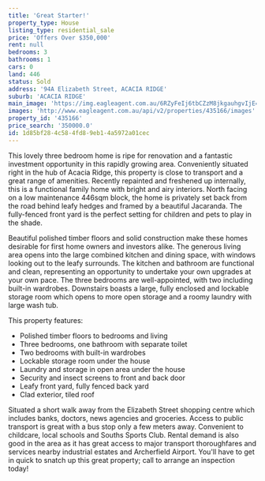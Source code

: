 ```yaml
---
title: 'Great Starter!'
property_type: House
listing_type: residential_sale
price: 'Offers Over $350,000'
rent: null
bedrooms: 3
bathrooms: 1
cars: 0
land: 446
status: Sold
address: '94A Elizabeth Street, ACACIA RIDGE'
suburb: 'ACACIA RIDGE'
main_image: 'https://img.eagleagent.com.au/6RZyFeIj6tbCZzM8jkgauhgvIjE=/1280x854/smart/https://s3-us-west-2.amazonaws.com/eagleagent-orig/images/6821235/125642094-image-M.jpg'
images: 'http://www.eagleagent.com.au/api/v2/properties/435166/images'
property_id: '435166'
price_search: '350000.0'
id: 1d85bf28-4c58-4fd8-9eb1-4a5972a01cec
---
```

This lovely three bedroom home is ripe for renovation and a fantastic investment opportunity in this rapidly growing area. Conveniently situated right in the hub of Acacia Ridge, this property is close to transport and a great range of amenities. Recently repainted and freshened up internally, this is a functional family home with bright and airy interiors. North facing on a low maintenance 446sqm block, the home is privately set back from the road behind leafy hedges and framed by a beautiful Jacaranda. The fully-fenced front yard is the perfect setting for children and pets to play in the shade.

Beautiful polished timber floors and solid construction make these homes desirable for first home owners and investors alike. The generous living area opens into the large combined kitchen and dining space, with windows looking out to the leafy surrounds. The kitchen and bathroom are functional and clean, representing an opportunity to undertake your own upgrades at your own pace. The three bedrooms are well-appointed, with two including built-in wardrobes. Downstairs boasts a large, fully enclosed and lockable storage room which opens to more open storage and a roomy laundry with large wash tub.

This property features:

*  Polished timber floors to bedrooms and living
*  Three bedrooms, one bathroom with separate toilet
*  Two bedrooms with built-in wardrobes
*  Lockable storage room under the house
*  Laundry and storage in open area under the house
*  Security and insect screens to front and back door
*  Leafy front yard, fully fenced back yard
*  Clad exterior, tiled roof

Situated a short walk away from the Elizabeth Street shopping centre which includes banks, doctors, news agencies and groceries. Access to public transport is great with a bus stop only a few meters away. Convenient to childcare, local schools and Souths Sports Club. Rental demand is also good in the area as it has great access to major transport thoroughfares and services nearby industrial estates and Archerfield Airport. You'll have to get in quick to snatch up this great property; call to arrange an inspection today!